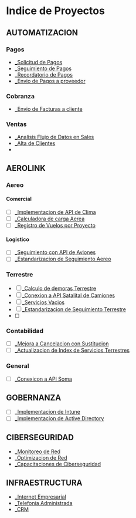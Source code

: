 # Indice de Proyectos

## AUTOMATIZACION 
### Pagos
- [_Solicitud de Pagos](automatizacion/pagos/solicitud-de-pagos/solicitud-de-pagos.md) 
- [_Seguimiento de Pagos](automatizacion/pagos/seguimiento-de-pagos/seguimiento-de-pagos.md)
- [_Recordatorio de Pagos](automatizacion/pagos/recordatorio-de-pagos/recordatorio-de-pagos.md)
-  [_Envio de Pagos a proveedor](automatizacion/pagos/envio-de-pagos-a-proveedor/envio-de-pagos-a-proveedor.md)
### Cobranza
- [_Envio de Facturas a cliente](automatizacion/cobranza/envio-de-facturas-a-cliente/envio-de-facturas-a-cliente.md)

### Ventas
- [_Analisis Flujo de Datos en Sales](automatizacion/ventas/analisis-flujo-de-datos/analisis-flujo-de-datos-en-sales.md)
- [_Alta de Clientes](automatizacion/ventas/alta-de-clientes/alta-de-clientes.md)
- 

## AEROLINK
### Aereo 
#### Comercial 
- [ ] [_Implementacion de API de Clima](aerolink/comercial/implementacion-de-api-de-clima.md)
- [ ] [_Calculadora de carga Aerea](aerolink/comercial/calculadora-de-carga-aerea.md) 
- [ ] [_Registro de Vuelos por Proyecto](aerolink/comercial/registro-de-vuelos-por-proyecto.md)
#### Logistico
- [ ] [_Seguimiento con API de Aviones](aerolink/logistica/seguimiento-con-api-de-aviones.md)
- [ ] [_Estandarizacion de Seguimiento Aereo](aerolink/logistica/estandarizacion-de-seguimiento-aereo.md)
### Terrestre
- [ ] [_Calculo de demoras Terrestre](aerolink/terrestre/calculo-de-demoras-terrestre.md)
- [ ] [_Conexion a API Satalital de Camiones](aerolink/terrestre/conexion-a-api-satalital-de-camiones.md)
- [ ] [_Servicios Vacios](aerolink/terrestre/servicios-vacios.md)
- [ ] [_Estandarizacion de Seguimiento Terrestre](aerolink/terrestre/estandarizacion-de-seguimiento-terrestre.md)
- [ ] 
### Contabilidad 
- [ ] [_Mejora a Cancelacion con Sustitucion](aerolink/contabilidad/mejora-a-cancelacion-con-sustitucion.md)
- [ ] [_Actualizacion de Index de Servicios Terrestres](aerolink/contabilidad/actualizacion-de-index-de-servicios-terrestres.md)
### General
- [ ] [_Conexicon a API Soma](aerolink/general/conexicon-a-api-soma.md)
## GOBERNANZA 
- [ ] [_Implementacion de Intune](gobernanza/implementacion-de-intune.md) 
- [ ] [_Implementacion de Active Directory](gobernanza/implementacion-de-active-directory.md)
## CIBERSEGURIDAD
- [_Monitoreo de Red](ciberseguridad/monitoreo-de-red.md)
- [_Optimizacion de Red](ciberseguridad/optimizacion-de-red.md) 
- [_Capacitaciones de Ciberseguridad](ciberseguridad/capacitaciones-de-ciberseguridad.md)
## INFRAESTRUCTURA
- [_Internet Empresarial](infraestructura/internet-empresarial.md)
- [_Telefonia Administrada](infraestructura/telefonia-administrada.md)
- [_CRM](infraestructura/crm.md) 
